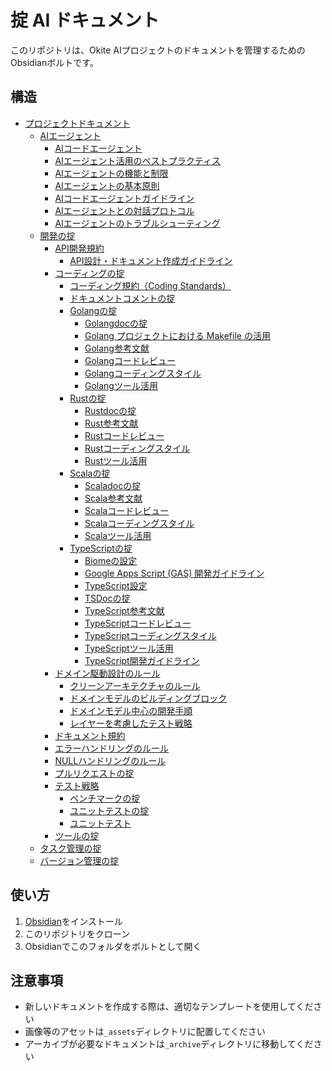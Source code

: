 # 掟 AI ドキュメント

このリポジトリは、Okite AIプロジェクトのドキュメントを管理するためのObsidianボルトです。

## 構造

- [プロジェクトドキュメント](docs.md)
  - [AIエージェント](docs/ai-agents-01jpcvxfxa9zn7yzy0qtmgyq96.md)
    - [AIコードエージェント](docs/ai-agents/ai-01jpcvxfxt05asvwtmgzjcg80t.md)
    - [AIエージェント活用のベストプラクティス](docs/ai-agents/best-practices-01jpcvxfxs0zr4jqmx1jn4f9rj.md)
    - [AIエージェントの機能と制限](docs/ai-agents/capabilities-01jpcvxfxs0zr4jqmx1jn4f9rh.md)
    - [AIエージェントの基本原則](docs/ai-agents/collaboration-01jpcvxfxs0zr4jqmx1jn4f9rg.md)
    - [AIコードエージェントガイドライン](docs/ai-agents/guidelines-01jpcvxfxs0zr4jqmx1jn4f9rf.md)
    - [AIエージェントとの対話プロトコル](docs/ai-agents/interaction-01jpcvxfxs0zr4jqmx1jn4f9re.md)
    - [AIエージェントのトラブルシューティング](docs/ai-agents/troubleshooting-01jpcvxfxra1qd2v1btrrz4s2z.md)
  - [開発の掟](docs/development-01jpcvxfxa9zn7yzy0qtmgyq95.md)
    - [API開発規約](docs/development/api-01jpcvxfxqe37ka9pn3xb4m9yr.md)
      - [API設計・ドキュメント作成ガイドライン](docs/development/api/guidelines-01jpcvxfxqe37ka9pn3xb4m9ys.md)
    - [コーディングの掟](docs/development/coding-01jpcvxfxca2m945xeb4tjn95b.md)
      - [コーディング規約（Coding Standards）](docs/development/coding/coding-standards-01jpcvxfxgyqe2jprh9hgn6xq9.md)
      - [ドキュメントコメントの掟](docs/development/coding/doc-comment-01jpcvxfxgyqe2jprh9hgn6xq8.md)
      - [Golangの掟](docs/development/coding/golang-01jpcvxfxgyqe2jprh9hgn6xq7.md)
        - [Golangdocの掟](docs/development/coding/golang/golangdoc-01jpcvxfxqe37ka9pn3xb4m9yr.md)
        - [Golang プロジェクトにおける Makefile の活用](docs/development/coding/golang/golangmake-01jpcvxfxqe37ka9pn3xb4m9yq.md)
        - [Golang参考文献](docs/development/coding/golang/golangrefs-01jpcvxfxpsvpepv85myk6s6bj.md)
        - [Golangコードレビュー](docs/development/coding/golang/golangreview-01jpcvxfxpsvpepv85myk6s6bh.md)
        - [Golangコーディングスタイル](docs/development/coding/golang/golangstyle-01jpcvxfxpsvpepv85myk6s6bg.md)
        - [Golangツール活用](docs/development/coding/golang/golangtools-01jpcvxfxpsvpepv85myk6s6bf.md)
      - [Rustの掟](docs/development/coding/rust-01jpcvxfxf9jafj03jk1zks31y.md)
        - [Rustdocの掟](docs/development/coding/rust/rustdoc-01jpcvxfxpsvpepv85myk6s6be.md)
        - [Rust参考文献](docs/development/coding/rust/rustrefs-01jpcvxfxnn1eg2jxgy2jns9w7.md)
        - [Rustコードレビュー](docs/development/coding/rust/rustreview-01jpcvxfxnn1eg2jxgy2jns9w6.md)
        - [Rustコーディングスタイル](docs/development/coding/rust/ruststyle-01jpcvxfxnn1eg2jxgy2jns9w5.md)
        - [Rustツール活用](docs/development/coding/rust/rusttools-01jpcvxfxnn1eg2jxgy2jns9w4.md)
      - [Scalaの掟](docs/development/coding/scala-01jpcvxfxf9jafj03jk1zks31x.md)
        - [Scaladocの掟](docs/development/coding/scala/scaladoc-01jpcvxfxmsb49cge8ewg55kah.md)
        - [Scala参考文献](docs/development/coding/scala/scalarefs-01jpcvxfxmsb49cge8ewg55kag.md)
        - [Scalaコードレビュー](docs/development/coding/scala/scalareview-01jpcvxfxmsb49cge8ewg55kaf.md)
        - [Scalaコーディングスタイル](docs/development/coding/scala/scalastyle-01jpcvxfxmsb49cge8ewg55kae.md)
        - [Scalaツール活用](docs/development/coding/scala/scalatools-01jpcvxfxk935q9x97vbpfp9ta.md)
      - [TypeScriptの掟](docs/development/coding/typescript-01jpcvxfxf9jafj03jk1zks31w.md)
        - [Biomeの設定](docs/development/coding/typescript/biome-01jpcvxfxk935q9x97vbpfp9t9.md)
        - [Google Apps Script (GAS) 開発ガイドライン](docs/development/coding/typescript/gas-01jpcvxfxk935q9x97vbpfp9t8.md)
        - [TypeScript設定](docs/development/coding/typescript/tsc-01jpcvxfxk935q9x97vbpfp9t7.md)
        - [TSDocの掟](docs/development/coding/typescript/tsdoc-01jpcvxfxjwwn785s5jg7t1773.md)
        - [TypeScript参考文献](docs/development/coding/typescript/tsrefs-01jpcvxfxjwwn785s5jg7t1772.md)
        - [TypeScriptコードレビュー](docs/development/coding/typescript/tsreview-01jpcvxfxjwwn785s5jg7t1771.md)
        - [TypeScriptコーディングスタイル](docs/development/coding/typescript/tsstyle-01jpcvxfxjwwn785s5jg7t1770.md)
        - [TypeScriptツール活用](docs/development/coding/typescript/tstools-01jpcvxfxha41b95hkx2y2y2pz.md)
        - [TypeScript開発ガイドライン](docs/development/coding/typescript/typescript-01jpcvxfxha41b95hkx2y2y2py.md)
    - [ドメイン駆動設計のルール](docs/development/ddd-01jpf07spf9d1wwnkcj4vyvt6h.md)
      - [クリーンアーキテクチャのルール](docs/development/ddd/clean-architecture-01jpcvxfxd87red8vvv00mjyy3.md)
      - [ドメインモデルのビルディングブロック](docs/development/ddd/domain-building-blocks-01jpcvxfxe99ev6x7f60xvbk8w.md)
      - [ドメインモデル中心の開発手順](docs/development/ddd/domain-model-first-01jpcvxfxf9jafj03jk1zks31v.md)
      - [レイヤーを考慮したテスト戦略](docs/development/ddd/testing-01jpcvxfxe99ev6x7f60xvbk8v.md)
    - [ドキュメント規約](docs/development/document-01jpfcn4mphghcm0jaj3wy7b7j.md)
    - [エラーハンドリングのルール](docs/development/error-handling-01jpcvxfxca2m945xeb4tjn959.md)
    - [NULLハンドリングのルール](docs/development/null-handling-01jpcvxfxbfm6z9tc89zm9c37e.md)
    - [プルリクエストの掟](docs/development/pull-request-01jpcvxfxbfm6z9tc89zm9c37d.md)
    - [テスト戦略](docs/development/testing-01jpcvxfxbfm6z9tc89zm9c37c.md)
      - [ベンチマークの掟](docs/development/testing/benchmark-01jpcvxfxe99ev6x7f60xvbk8t.md)
      - [ユニットテストの掟](docs/development/testing/unit-01jpcvxfxd87red8vvv00mjyy4.md)
      - [ユニットテスト](docs/development/testing/unit-testing-01jpfcdnrsxk3j5vqvjgqp2f6t.md)
    - [ツールの掟](docs/development/tools-01jpcvxfxbfm6z9tc89zm9c37b.md)
  - [タスク管理の掟](docs/task-management-01jpcvxfxa9zn7yzy0qtmgyq94.md)
  - [バージョン管理の掟](docs/version-control-01jpcvxfx55p8nwtffy3fxgd3b.md)


## 使い方

1. [Obsidian](https://obsidian.md/)をインストール
2. このリポジトリをクローン
3. Obsidianでこのフォルダをボルトとして開く

## 注意事項

- 新しいドキュメントを作成する際は、適切なテンプレートを使用してください
- 画像等のアセットは`_assets`ディレクトリに配置してください
- アーカイブが必要なドキュメントは`_archive`ディレクトリに移動してください
